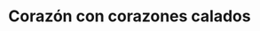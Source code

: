 ---
title: Corazón con corazones calados
date: 
draft: false

# descripcion
description : Corazón con corazones calados

materials: Plata 925

color: Plateado

dimensions: 1,3cm x 1,5cm

code: 02-14-0239

type: "Dijes"

categories: []

price: $1.650,00

price_eftvo: $1.400,00

# Images
# first image will be shown in the product page
images:
  # - image: "images/path_to_image"
  # La ubicacion de las imagenes es imagenes/Dijes/Dijes.Plata/02-14-0239-corazon-con-corazones-calados
  - image: "./images/dijes/plata/02-14-0239-corazon-con-corazones-calados.JPG"
---